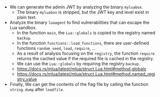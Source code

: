 - We can generate the admin JWT by analyzing the binary `myluabox`.
  - The binary `myluabox` is stripped, but the JWT key and level exist in plain text.
- Analyze the binary `luaagent` to find vulnerabilities that can escape the Lua sandbox.
  - In the function `main`, the `Lua::globals` is copied to the registry named `backup`.
  - In the function `functions::load_functions`, there are user-defined functions `random_seed`, `load`, `require`, ...
  - As a result of analysis focusing on the `registry`, the function `require` returns the cached value if the required file is cached in the registry.
  - We can use the `Lua::globals` by requiring the registry `backup`.
  - https://docs.rs/mlua/latest/mlua/struct.Lua.html#method.globals
  - https://docs.rs/mlua/latest/mlua/struct.Lua.html#method.named_registry_value
- Finally, We can get the contents of the flag file by calling the function `string.dump` after `loadfile`.
